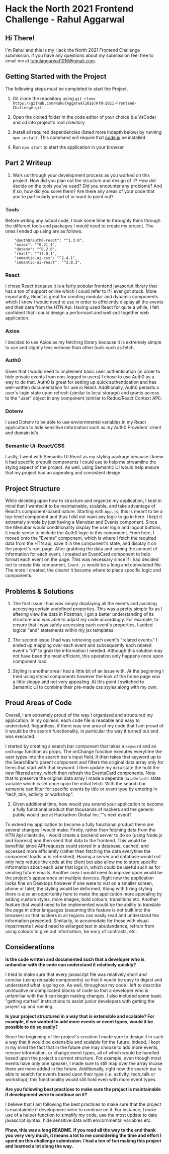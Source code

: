 # Hack the North 2021 Frontend Challenge - Rahul Aggarwal

## Hi There!

I'm Rahul and this is my Hack the North 2021 Frontend Challenge submission. If you have any questions about my submission feel free to email me at [rahulaggarwal1016@gmail.com](mailto:rahulaggarwal1016@gmail.com).

## Getting Started with the Project

The following steps must be completed to start the Project.

1. Git clone the repository using `git clone https://github.com/RahulAggarwal1016/HTN-2021-Frontend-Challenge.git`

2. Open the cloned folder in the code editor of your choice (i.e VsCode) and cd into project's root directory

3. Install all required dependencies (listed more indepth below) by running `npm install`. This command will require that [node.js](https://nodejs.org/en/) be installed

4. Run `npm start` to start the application in your browser

## Part 2 Writeup

1. Walk us through your development process as you worked on this project. How did you plan out the structure and design of it? How did decide on the tools you've used? Did you encounter any problems? And if so, how did you solve them? Are there any areas of your code that you're particularly proud of or want to point out?

### Tools

Before writing any actual code, I took some time to throughly think through the different tools and packages I would need to create my project. The ones I ended up using are as follows.

```
    "@auth0/auth0-react": "^1.3.0",
    "axios": "^0.21.1",
    "dotenv": "^8.2.0",
    "react": "^17.0.1",
    "semantic-ui-css": "^2.4.1",
    "semantic-ui-react": "^2.0.3",
```

### React

I chose React because it is a fairly popular frontend javascript library that has a ton of support online which I could refer to if I ever got stuck. More importantly, React is great for creating modular and dynamic components which I knew I would need to use in order to efficiently display all the events and their data from the HTN Api. Having used React for quite a while, I felt confident that I could design a performant and well-put together web application.

### Axios

I decided to use Axios as my fetching library because it is extremely simple to use and slightly less verbose than other tools such as fetch.

### Auth0

Given that I would need to implement basic user authentication (in order to hide private events from non-logged in users) I chose to use Auth0 as a way to do that. Auth0 is great for setting up quick authentication and has well-written documentation for use in React. Additionally, Auth0 persists a user's login state upon refresh (similar to local storage) and grants access to the "user" object in any component (similar to Redux/React Context API).

### Dotenv

I used Dotenv to be able to use enviornmental variables in my React application to hide sensitive information such as my Auth0 Providers' client and domain id's.

### Semantic Ui-React/CSS

Lastly, I went with Semantic UI React as my styling package because I knew it had specific prebuilt components I could use to help me streamline the stying aspect of the project. As well, using Semantic UI would help ensure that my project had an appealing and consistent design.

## Project Structure

While deciding upon how to structure and organize my application, I kept in mind that I wanted it to be maintainable, scalable, and take advantage of React's component-based nature. Starting with `App.js`, this is meant to be a top-level component and thus I did not want any logic to go in here. I kept it extremely simple by just having a Menubar and Events component. Since the Menubar would conditionallty display the user login and logout buttons, it made sense to include the Auth0 logic in this component. From here, I moved onto the "Events" component, which is where I fetch the required data from the HTN api, save it in the component's state, and display it on the project's root page. After grabbing the data and seeing the amount of information for each event, I created an EventCard component to help format each event on the page. This was necessary since if I had decided not to create this component, `Event.js` would be a long and convoluted file. The more I created, the clearer it became where to place specific logic and components.

## Problems & Solutions

1. The first issue I had was simply displaying all the events and avoiding accessing certain undefined properties. This was a pretty simple fix as I aftering view the data in Postman, I got a better understanding of its structure and was able to adjust my code accordingly. For example, to ensure that I was safely accessing each event's properties, I added logical "and" statements within my jsx templates.

2. The second issue I had was retrieving each event's "related events." I ended up mapping over each event and subsequently each related event's "id" to grab the information I needed. Although this solution may not have been the most efficient, this operation only happens once upon component load.

3. Styling is another area I had a little bit of an issue with. At the beginning I tried using styled components however the look of the home page was a littie sloppy and not very appealing. At this point I switched to Semantic UI to combine their pre-made css styles along with my own.

## Proud Areas of Code

Overall, I am extremely proud of the way I organized and structured my application. In my opinion, each code file is readable and easy to understand. Regardless, if there was one area of my code that I am proud of it would be the search functionality, in particular the way it turned out and was executed.

I started by creating a search bar component that takes a `keyword` and an `onChange` function as props. The onChange function executes everytime the user types into the search bar's input field. It then takes that keyword up to the SearchBar's parent component and filters the original data array only for items that start with that keyword. I then update my `data` state the hold the new filtered array, which then refresh the EventsCard components. Note that to preserve the original data array I made a seperate `dataDefault` state variable which is set once upon the initial fetch. With the search bar someone can filter for specific events by title or event type by entering in "tech_talk, activity or workshop".

2. Given additional time, how would you extend your application to become a fully functional product that thousands of hackers and the general public would use at Hackathon Global Inc.™'s next event?

To extend my application to become a fully functional product there are several changes I would make. Firstly, rather than fetching data from the HTN Api clientside, I would create a backend server to do so (using Node.js and Express) and then send that data to the frontend. This would be benefitial since API requests could stored in a database, cached, and accessed more efficiently (rather then fetching the data everytime the component loads or is refreshed). Having a server and database would not only help reduce the code at the client but also allow me to store specific information about each user that logs in, which could be useful such as for sending future emails. Another area I would need to improve upon would be the project's appearance on multiple devices. Right now the application looks fine on Desktops however if one were to vist on a smaller screen, phone or talet, the styling would be deformed. Along with fixing styling there is also an opportunity here to make the application more appealing by adding custom styles, more images, bold colours, transitions etc. Another feature that would need to be implemented would be the ability to translate the page in other languages (assuming this feature is not built into the browser) so that hackers in all regions can easily read and understand the information presented. Similarily, to accomodate for those with visual impairments I would need to enlarged text in abudandence, refrain from using colours to give out information, be wary of contrasts, etc.

## Considerations

**Is the code written and documented such that a developer who is unfamiliar with the code can understand it relatively quickly?**

I tried to make sure that every javascript file was relatively short and concise (using reusable components) so that it would be easy to digest and understand what is going on. As well, throughout my code I left to describe unintuative or complicated blocks of code so that a developer who is unfamiliar with the it can begin making changes. I also included some basic "getting started" instructions to assist junior developers with getting the project up and running.

**Is your project structured in a way that is extensible and scalable? For example, if we wanted to add more events or event types, would it be possible to do so easily?**

Since the beginning of the project's creation I made sure to design it in such a way that it would be extensible and scalable for the future. Indeed, I kept in my mind the fact that in the future one may choose to add more events, remove information, or change event types, all of which would be handled based upon the project's current structure. For example, even though most events have only one speaker, I made sure to still map over the array incase there are more added in the future. Additionally, right now the search bar is able to search for events based upon their type (i.e. activity, tech_talk or workshop); this functionality would still hold even with more event types.

**Are you following best practices to make sure the project is maintainable if development were to continue on it?**

I believe that I am following the best practices to make sure that the project is maintainble if development were to continue on it. For instance, I make use of a helper function to simplify my code, use the most update to date javascript syntax, hide sensitive data with enviornmental variables etc.

__Phew, this was a long README. If you read all the way to the end thank you very very much, it means a lot to me considering the time and effort I spent on this challenge submission. I had a ton of fun making this project and learned a lot along the way.__
